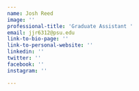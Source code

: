 ```yaml
---
name: Josh Reed
image: ''
professional-title: 'Graduate Assistant '
email: jjr6312@psu.edu
link-to-bio-page: ''
link-to-personal-website: ''
linkedin: ''
twitter: ''
facebook: ''
instagram: ''

---
```

